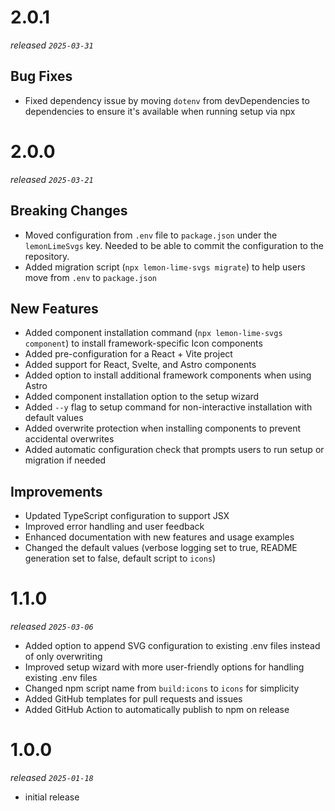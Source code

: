# 2.0.1

_released `2025-03-31`_

## Bug Fixes

- Fixed dependency issue by moving `dotenv` from devDependencies to dependencies to ensure it's available when running setup via npx

# 2.0.0

_released `2025-03-21`_

## Breaking Changes

- Moved configuration from `.env` file to `package.json` under the `lemonLimeSvgs` key. Needed to be able to commit the configuration to the repository.
- Added migration script (`npx lemon-lime-svgs migrate`) to help users move from `.env` to `package.json`

## New Features

- Added component installation command (`npx lemon-lime-svgs component`) to install framework-specific Icon components
- Added pre-configuration for a React + Vite project
- Added support for React, Svelte, and Astro components
- Added option to install additional framework components when using Astro
- Added component installation option to the setup wizard
- Added `--y` flag to setup command for non-interactive installation with default values
- Added overwrite protection when installing components to prevent accidental overwrites
- Added automatic configuration check that prompts users to run setup or migration if needed

## Improvements

- Updated TypeScript configuration to support JSX
- Improved error handling and user feedback
- Enhanced documentation with new features and usage examples
- Changed the default values (verbose logging set to true, README generation set to false, default script to `icons`)

# 1.1.0

_released `2025-03-06`_

- Added option to append SVG configuration to existing .env files instead of only overwriting
- Improved setup wizard with more user-friendly options for handling existing .env files
- Changed npm script name from `build:icons` to `icons` for simplicity
- Added GitHub templates for pull requests and issues
- Added GitHub Action to automatically publish to npm on release

# 1.0.0

_released `2025-01-18`_

- initial release
